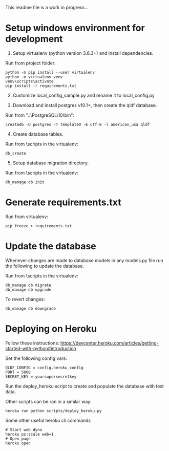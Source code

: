 This readme file is a work in progress...

# Setup windows environment for development
1. Setup virtualenv (python version 3.6.3+) and install dependencies.

Run from project folder:
```
python -m pip install --user virtualenv
python -m virtualenv venv
venv\scripts\activate
pip install -r requirements.txt
```

2. Customize local_config_sample.py and rename it to local_config.py

3. Download and install postgres v10.1+, then create the qldf database.

Run from "..\PostgreSQL\10\bin":
```
createdb -U postgres -T template0 -E utf-8 -l american_usa qldf
```

4. Create database tables.

Run from \scripts in the virtualenv:
```
db_create
```

5. Setup database migration directory.

Run from \scripts in the virtualenv:
```
db_manage db init
```

# Generate requirements.txt
Run from virtualenv:
```
pip freeze > requirements.txt
```

# Update the database
Whenever changes are made to database models in any models.py file run the following to update the database.

Run from \scripts in the virtualenv:
```
db_manage db migrate
db_manage db upgrade
```

To revert changes:
```
db_manage db downgrade
```

# Deploying on Heroku
Follow these instructions:
https://devcenter.heroku.com/articles/getting-started-with-python#introduction

Set the following config vars:
```
QLDF_CONFIG = config.heroku_config
PORT = 5000
SECRET_KEY = yoursupersecretkey
```

Run the deploy_heroku script to create and populate the database with test data.

Other scripts can be ran in a similar way.
```
heroku run python scripts/deploy_heroku.py
```

Some other useful heroku cli commands
```
# Start web dyno
heroku ps:scale web=1
# Open page
heroku open
```
